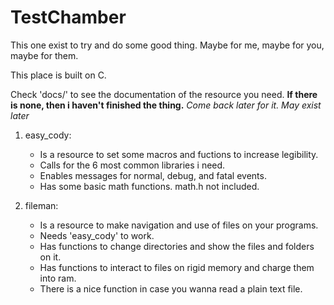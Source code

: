 # TestChamber
This one exist to try and do some good thing. Maybe for me, maybe for you, maybe for them.

This place is built on C.

Check 'docs/' to see the documentation of the resource you need.
**If there is none, then i haven't finished the thing.**
*Come back later for it. May exist later*

1. easy_cody:
    - Is a resource to set some macros and fuctions to increase legibility.
    - Calls for the 6 most common libraries i need.
    - Enables messages for normal, debug, and fatal events.
    - Has some basic math functions. math.h not included.

2. fileman:
    - Is a resource to make navigation and use of files on your programs.
    - Needs 'easy_cody' to work.
    - Has functions to change directories and show the files and folders on it.
    - Has functions to interact to files on rigid memory and charge them into ram.
    - There is a nice function in case you wanna read a plain text file.